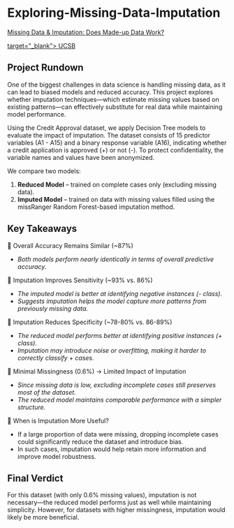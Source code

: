 # Exploring-Missing-Data-Imputation
[Missing Data & Imputation: Does Made-up Data Work?](https://jchu630.github.io/Exploring-Missing-Data-Imputation/Credit_Approval.html)

<a href="[try](https://jchu630.github.io/Exploring-Missing-Data-Imputation/Credit_Approval.html)" >target="_blank"> UCSB</a>

## Project Rundown
One of the biggest challenges in data science is handling missing data, as it can lead to biased models and reduced accuracy. This project explores whether imputation techniques—which estimate missing values based on existing patterns—can effectively substitute for real data while maintaining model performance.

Using the Credit Approval dataset, we apply Decision Tree models to evaluate the impact of imputation. The dataset consists of 15 predictor variables (A1 - A15) and a binary response variable (A16), indicating whether a credit application is approved (+) or not (-). To protect confidentiality, the variable names and values have been anonymized.

We compare two models:

1. **Reduced Model** – trained on complete cases only (excluding missing data).
2. **Imputed Model** – trained on data with missing values filled using the missRanger Random Forest-based imputation method.


   
## Key Takeaways

🔹 Overall Accuracy Remains Similar (~87%)

- *Both models perform nearly identically in terms of overall predictive accuracy.*
  

🔹 Imputation Improves Sensitivity (~93% vs. 86%)

- *The imputed model is better at identifying negative instances (- class).*
- *Suggests imputation helps the model capture more patterns from previously missing data.*


🔹 Imputation Reduces Specificity (~78-80% vs. 86-89%)

- *The reduced model performs better at identifying positive instances (+ class).*
- *Imputation may introduce noise or overfitting, making it harder to correctly classify + cases.*


🔹 Minimal Missingness (0.6%) → Limited Impact of Imputation

- *Since missing data is low, excluding incomplete cases still preserves most of the dataset.*
- *The reduced model maintains comparable performance with a simpler structure.*


🔹 When is Imputation More Useful?

- If a large proportion of data were missing, dropping incomplete cases could significantly reduce the dataset and introduce bias.
- In such cases, imputation would help retain more information and improve model robustness.


## Final Verdict

For this dataset (with only 0.6% missing values), imputation is not necessary—the reduced model performs just as well while maintaining simplicity. However, for datasets with higher missingness, imputation would likely be more beneficial.
